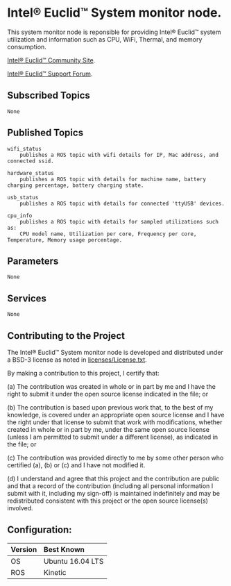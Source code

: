 # Intel&reg; Euclid&trade; System monitor node.

This system monitor node is reponsible for providing Intel&reg; Euclid&trade; system utilization and information such as CPU, WiFi, Thermal, and memory consumption.

[Intel® Euclid™ Community Site](http://www.euclidcommunity.intel.com).

[Intel® Euclid™ Support Forum](http://www.intel.com/content/www/us/en/support/emerging-technologies/intel-euclid-development-kit.html).

## Subscribed Topics
	None

## Published Topics

    wifi_status 
        publishes a ROS topic with wifi details for IP, Mac address, and connected ssid.
    
    hardware_status
        publishes a ROS topic with details for machine name, battery charging percentage, battery charging state.

    usb_status
        publishes a ROS topic with details for connected 'ttyUSB' devices.
        
    cpu_info
        publishes a ROS topic with details for sampled utilizations such as:
		CPU model name, Utilization per core, Frequency per core, Temperature, Memory usage percentage.

## Parameters
	None
		
## Services
	None
    
## Contributing to the Project

The Intel&reg; Euclid&trade; System monitor node is developed and distributed under
a BSD-3 license as noted in [licenses/License.txt](licenses/License.txt).

By making a contribution to this project, I certify that:

(a) The contribution was created in whole or in part by me and I
have the right to submit it under the open source license
indicated in the file; or

(b) The contribution is based upon previous work that, to the best
of my knowledge, is covered under an appropriate open source
license and I have the right under that license to submit that
work with modifications, whether created in whole or in part
by me, under the same open source license (unless I am
permitted to submit under a different license), as indicated
in the file; or

(c) The contribution was provided directly to me by some other
person who certified (a), (b) or (c) and I have not modified
it.

(d) I understand and agree that this project and the contribution
are public and that a record of the contribution (including all
personal information I submit with it, including my sign-off) is
maintained indefinitely and may be redistributed consistent with
this project or the open source license(s) involved.

## Configuration:

| Version        | Best Known           |
|:-------------- |:---------------------|
| OS             | Ubuntu 16.04 LTS     |
| ROS            | Kinetic              |
